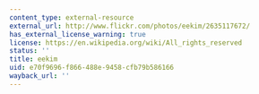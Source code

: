 ```yaml
---
content_type: external-resource
external_url: http://www.flickr.com/photos/eekim/2635117672/
has_external_license_warning: true
license: https://en.wikipedia.org/wiki/All_rights_reserved
status: ''
title: eekim
uid: e70f9696-f866-488e-9458-cfb79b586166
wayback_url: ''
---
```

